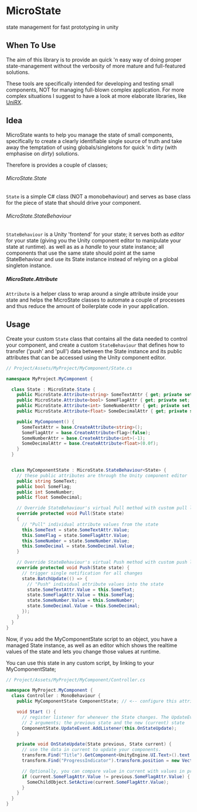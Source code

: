 # MicroState
state management for fast prototyping in unity

## When To Use
The aim of this library is to provide an quick 'n easy way of doing proper state-management without the verbosity of more mature and full-featured solutions.

These tools are specifically intended for developing and testing small components, NOT for managing full-blown complex application. For more complex situations I suggest to have a look at more elaborate libraries, like [UniRX](https://github.com/neuecc/UniRx).

## Idea
MicroState wants to help you manage the state of small components, specifically to create a clearly identifiable single source of truth and take away the temptation of using globals/singletons for quick 'n dirty (with emphasise on _dirty_) solutions.

Therefore is provides a couple of classes;

###### MicroState.State
`State` is a simple C# class (NOT a monobehaviour) and serves as base class for the piece of state that should drive your component.

###### MicroState.StateBehaviour
`StateBehaviour` is a Unity 'frontend' for your state; it serves both as _editor_ for your state (giving you the Unity component editor to manipulate your state at runtime). as well as as a _handle_ to your state instance; all components that use the same state should point at the same StateBehaviour and use its State instance instead of relying on a global singleton instance.

##### MicroState.Attribute
`Attribute` is a helper class to wrap around a single attribute inside your state and helps the MicroState classes to automate a couple of processes and thus reduce the amount of boilerplate code in your application.

## Usage
Create your custom `State` class that contains all the data needed to control your component, and create a custom `StateBehaviour` that defines how to transfer ('push' and 'pull') data between the State instance and its public attributes
that can be accessed using the Unity component editor.

```C#
// Project/Assets/MyProject/MyComponent/State.cs

namespace MyProject.MyComponent {

  class State : MicroState.State {
    public MicroState.Attribute<string> SomeTextAttr { get; private set; };
    public MicroState.Attribute<bool> SomeFlagAttr { get; private set; };
    public MicroState.Attribute<int> SomeNumberAttr { get; private set; };
    public MicroState.Attribute<float> SomeDecimalAttr { get; private set; };

    public MyComponent() {
      SomeTextAttr = base.CreateAttribute<string>();
      SomeFlagAttr = base.CreateAttribute<flag>(false);
      SomeNumberAttr = base.CreateAttribute<int>(-1);
      SomeDecimalAttr = base.CreateAttribute<float>(0.0f);
    }
  }


  class MyComponentState : MicroState.StateBehaviour<State> {
    // these public attributes are through the Unity component editor
    public string SomeText;
    public bool SomeFlag;
    public int SomeNumber;
    public float SomeDecimal;

    // Override StateBehaviour's virtual Pull method with custom pull logic
    override protected void Pull(State state)
    {
      // "Pull" individual attribute values from the state
      this.SomeText = state.SomeTextAttr.Value;
      this.SomeFlag = state.SomeFlagAttr.Value;
      this.SomeNumber = state.SomeNumber.Value;
      this.SomeDecimal = state.SomeDecimal.Value;
    }

    // Override StateBehaviour's virtual Push method with custom push logic
    override protected void Push(State state) {
      // trigger single notification for all changes
      state.BatchUpdate(() => {
        // "Push" individual attribute values into the state
        state.SomeTextAttr.Value = this.SomeText;
        state.SomeFlagAttr.Value = this.SomeFlag;
        state.SomeNumber.Value = this.SomeNumber;
        state.SomeDecimal.Value = this.SomeDecimal;
      });
    }
  }
}
```

Now, if you add the MyComponentState script to an object, you have a managed State instance, as well
as an editor which shows the realtime values of the state and lets you change those values at runtime.

You can use this state in any custom script, by linking to your MyComponentState;

```C#
// Project/Assets/MyProject/MyComponent/Controller.cs

namespace MyProject.MyComponent {
  class Controller : MonoBehaviour {
    public MyComponentState ComponentState; // <-- configure this attribute to link to your MyComponentState in the editor

    void Start () {
      // register listener for whenever the State changes. The UpdateEvent provides
      // 2 arguments; the previous state and the new (current) state
      ComponentState.UpdateEvent.AddListener(this.OnStateUpdate);
    }

    private void OnStateUpdate(State previous, State current) {
      // use the data in current to update your components.
      transform.Find("Title").GetComponent<UnityEngine.UI.Text>().text = current.SomeTextAttr.Value;
      transform.Find("ProgressIndicator").transform.position = new Vector(current.SomeDecimal.Value, 0, 0);

      // Optionally, you can compare value in current with values in previous to see if something changes
      if (current.SomeFlagAttr.Value != previous.SomeFlagAttr.Value) {
        SomeChildObject.SetActive(current.SomeFlagAttr.Value);
      }
    }
  }
}
```
